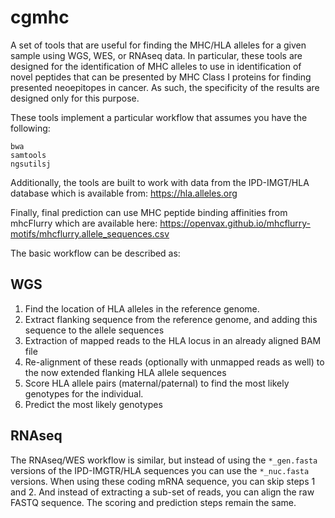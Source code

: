 # cgmhc

A set of tools that are useful for finding the MHC/HLA alleles for a given
sample using WGS, WES, or RNAseq data. In particular, these tools are designed for
the identification of MHC alleles to use in identification of novel peptides that can
be presented by MHC Class I proteins for finding presented neoepitopes in cancer.
As such, the specificity of the results are designed only for this purpose.

These tools implement a particular workflow that assumes you have the following:

    bwa
    samtools
    ngsutilsj

Additionally, the tools are built to work with data from the IPD-IMGT/HLA database
which is available from: https://hla.alleles.org

Finally, final prediction can use MHC peptide binding affinities from mhcFlurry which
are available here: https://openvax.github.io/mhcflurry-motifs/mhcflurry.allele_sequences.csv

The basic workflow can be described as:

## WGS
1) Find the location of HLA alleles in the reference genome.
2) Extract flanking sequence from the reference genome, and adding this sequence
   to the allele sequences
3) Extraction of mapped reads to the HLA locus in an already aligned BAM file
4) Re-alignment of these reads (optionally with unmapped reads as well) to the 
   now extended flanking HLA allele sequences
5) Score HLA allele pairs (maternal/paternal) to find the most likely genotypes
   for the individual.
6) Predict the most likely genotypes

## RNAseq
The RNAseq/WES workflow is similar, but instead of using the `*_gen.fasta` versions
of the IPD-IMGTR/HLA sequences you can use the `*_nuc.fasta` versions. When using these
coding mRNA sequence, you can skip steps 1 and 2. And instead of extracting a sub-set
of reads, you can align the raw FASTQ sequence. The scoring and prediction steps remain
the same.

